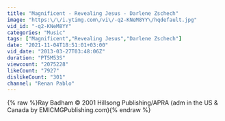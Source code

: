 ```yaml
---
title: "Magnificent - Revealing Jesus - Darlene Zschech"
image: "https:\/\/i.ytimg.com\/vi\/-q2-KNeM8YY\/hqdefault.jpg"
vid_id: "-q2-KNeM8YY"
categories: "Music"
tags: ["Magnificent","Revealing Jesus","Darlene Zschech"]
date: "2021-11-04T18:51:01+03:00"
vid_date: "2013-03-27T03:48:06Z"
duration: "PT5M53S"
viewcount: "2075228"
likeCount: "7927"
dislikeCount: "301"
channel: "Renan Pablo"
---
```

{% raw %}Ray Badham © 2001 Hillsong Publishing/APRA (adm in the US &amp; Canada by EMICMGPublishing.com){% endraw %}

